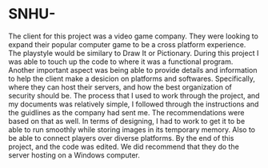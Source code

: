 # SNHU-

The client for this project was a video game company. They were looking to expand their popular computer game to be a cross platform experience. The playstyle would be similary to Draw It or Pictionary. 
During this project I was able to touch up the code to where it was a functional program. Another important aspect was being able to provide details and information to help the client make a desicion on platforms and softwares. Specifically, where they can host their servers, and how the best organization of security should be. 
The process that I used to work through the project, and my documents was relatively simple, I followed through the instructions and the guidlines as the company had sent me. The recommendations were based on that as well. In terms of designing, I had to work to get it to be able to run smoothly while storing images in its temporary memory. Also to be able to connect players over diverse platforms. By the end of this project, and the code was edited. We did recommend that they do the server hosting on a Windows computer.
